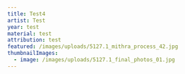 ```yaml
---
title: Test4
artist: Test
year: test
material: test
attribution: test
featured: /images/uploads/5127.1_mithra_process_42.jpg
thumbnailImages:
  - image: /images/uploads/5127.1_final_photos_01.jpg
---
```

